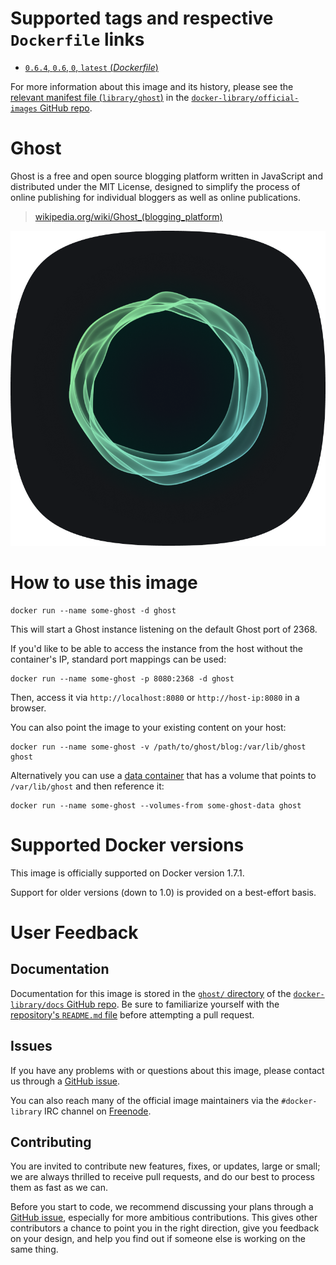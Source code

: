 # Supported tags and respective `Dockerfile` links

-	[`0.6.4`, `0.6`, `0`, `latest` (*Dockerfile*)](https://github.com/docker-library/ghost/blob/acecb713094c19f216e84d3cef9d2fceb64550a9/Dockerfile)

For more information about this image and its history, please see the [relevant manifest file (`library/ghost`)](https://github.com/docker-library/official-images/blob/master/library/ghost) in the [`docker-library/official-images` GitHub repo](https://github.com/docker-library/official-images).

# Ghost

Ghost is a free and open source blogging platform written in JavaScript and distributed under the MIT License, designed to simplify the process of online publishing for individual bloggers as well as online publications.

> [wikipedia.org/wiki/Ghost_(blogging_platform)](http://en.wikipedia.org/wiki/Ghost_%28blogging_platform%29)

![logo](https://raw.githubusercontent.com/docker-library/docs/master/ghost/logo.png)

# How to use this image

	docker run --name some-ghost -d ghost

This will start a Ghost instance listening on the default Ghost port of 2368.

If you'd like to be able to access the instance from the host without the container's IP, standard port mappings can be used:

	docker run --name some-ghost -p 8080:2368 -d ghost

Then, access it via `http://localhost:8080` or `http://host-ip:8080` in a browser.

You can also point the image to your existing content on your host:

	docker run --name some-ghost -v /path/to/ghost/blog:/var/lib/ghost ghost

Alternatively you can use a [data container](http://docs.docker.com/userguide/dockervolumes/) that has a volume that points to `/var/lib/ghost` and then reference it:

	docker run --name some-ghost --volumes-from some-ghost-data ghost

# Supported Docker versions

This image is officially supported on Docker version 1.7.1.

Support for older versions (down to 1.0) is provided on a best-effort basis.

# User Feedback

## Documentation

Documentation for this image is stored in the [`ghost/` directory](https://github.com/docker-library/docs/tree/master/ghost) of the [`docker-library/docs` GitHub repo](https://github.com/docker-library/docs). Be sure to familiarize yourself with the [repository's `README.md` file](https://github.com/docker-library/docs/blob/master/README.md) before attempting a pull request.

## Issues

If you have any problems with or questions about this image, please contact us through a [GitHub issue](https://github.com/docker-library/ghost/issues).

You can also reach many of the official image maintainers via the `#docker-library` IRC channel on [Freenode](https://freenode.net).

## Contributing

You are invited to contribute new features, fixes, or updates, large or small; we are always thrilled to receive pull requests, and do our best to process them as fast as we can.

Before you start to code, we recommend discussing your plans through a [GitHub issue](https://github.com/docker-library/ghost/issues), especially for more ambitious contributions. This gives other contributors a chance to point you in the right direction, give you feedback on your design, and help you find out if someone else is working on the same thing.
